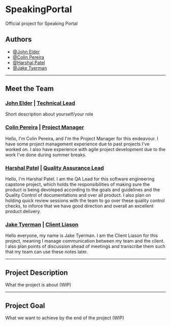 # SpeakingPortal
Official project for Speaking Portal

## Authors

- [@John Elder](https://github.com/justchecking)
- [@Colin Pereira](https://github.com/ZuShi0)
- [@Harshal Patel](https://github.com/Harshal609)
- [@Jake Tyerman](https://github.com/jtyrmn)  

<hr>

## Meet the Team

### <u>John Elder</u> | <u>Technical Lead</u>
Short description about yourself/your role

### <u>Colin Pereira</u> | <u>Project Manager</u>
Hello, I'm Colin Pereira, and I'm the Project Manager for this endeavour. I have some project management experience due to past projects I've worked on. I also have experience with agile project development due to the work I've done during summer breaks.

### <u>Harshal Patel</u> | <u>Quality Assurance Lead</u>
Hello, I'm Harshal Patel. I am the QA Lead for this software engineering capstone project, which holds the responsibilities of making sure the product is being devoleped according to the goals and guidelines and the Quality Control of documentations and over all product. I also plan on holding quick review sessions with the team to go over these quality control checks, to inforce that we have good direction and overall an excellent product delivery. 

### <u>Jake Tyerman</u> | <u>Client Liason</u>
Hello everyone, my name is Jake Tyerman. I am the Client Liason for this project, meaning I manage communication between my team and the client. I also plan points of discussion ahead of meetings and transcribe them such that my team can use these notes later.

<hr>

## Project Description
What the project is about (WIP)

<hr>

## Project Goal
What we want to achieve by the end of the project (WIP)
